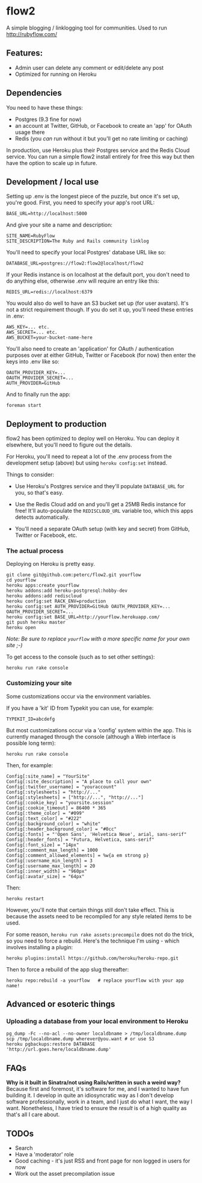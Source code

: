 # flow2

A simple blogging / linklogging tool for communities. Used to run http://rubyflow.com/

## Features:

* Admin user can delete any comment or edit/delete any post
* Optimized for running on Heroku

## Dependencies

You need to have these things:

* Postgres (9.3 fine for now)
* an account at Twitter, GitHub, or Facebook to create an 'app' for OAuth usage there
* Redis (you *can* run without it but you'll get no rate limiting or caching)

In production, use Heroku plus their Postgres service and the Redis Cloud service. You can run a simple flow2 install entirely for free this way but then have the option to scale up in future.

## Development / local use

Setting up .env is the longest piece of the puzzle, but once it's set up, you're good. First, you need to specify your app's root URL:

    BASE_URL=http://localhost:5000

And give your site a name and description:

    SITE_NAME=RubyFlow
    SITE_DESCRIPTION=The Ruby and Rails community linklog

You'll need to specify your local Postgres' database URL like so:

    DATABASE_URL=postgres://flow2:flow2@localhost/flow2

If your Redis instance is on localhost at the default port, you don't need to do anything else, otherwise .env will require an entry like this:

    REDIS_URL=redis://localhost:6379

You would also do well to have an S3 bucket set up (for user avatars). It's not a strict requirement though. If you do set it up, you'll need these entries in .env:

    AWS_KEY=... etc.
    AWS_SECRET=... etc.
    AWS_BUCKET=your-bucket-name-here

You'll also need to create an 'application' for OAuth / authentication purposes over at either GitHub, Twitter or Facebook (for now) then enter the keys into .env like so:

    OAUTH_PROVIDER_KEY=...
    OAUTH_PROVIDER_SECRET=...
    AUTH_PROVIDER=GitHub

And to finally run the app:

    foreman start

## Deployment to production

flow2 has been optimized to deploy well on Heroku. You can deploy it elsewhere, but you'll need to figure out the details.

For Heroku, you'll need to repeat a lot of the .env process from the development setup (above) but using `heroku config:set` instead.

Things to consider:

* Use Heroku's Postgres service and they'll populate `DATABASE_URL` for you, so that's easy.

* Use the Redis Cloud add on and you'll get a 25MB Redis instance for free! It'll auto-populate the `REDISCLOUD_URL` variable too, which this apps detects automatically.

* You'll need a separate OAuth setup (with key and secret) from GitHub, Twitter or Facebook, etc.

### The actual process

Deploying on Heroku is pretty easy.

    git clone git@github.com:peterc/flow2.git yourflow
    cd yourflow
    heroku apps:create yourflow
    heroku addons:add heroku-postgresql:hobby-dev
    heroku addons:add rediscloud
    heroku config:set RACK_ENV=production
    heroku config:set AUTH_PROVIDER=GitHub OAUTH_PROVIDER_KEY=... OAUTH_PROVIDER_SECRET=...
    heroku config:set BASE_URL=http://yourflow.herokuapp.com/
    git push heroku master
    heroku open

*Note: Be sure to replace `yourflow` with a more specific name for your own site ;-)*

To get access to the console (such as to set other settings):

    heroku run rake console

### Customizing your site

Some customizations occur via the environment variables.

If you have a 'kit' ID from Typekit you can use, for example:

    TYPEKIT_ID=abcdefg

But most customizations occur via a 'config' system within the app. This is currently managed through the console (although a Web interface is possible long term):

    heroku run rake console

Then, for example:

    Config[:site_name] = "YourSite"
    Config[:site_description] = "A place to call your own"
    Config[:twitter_username] = "youraccount"
    Config[:stylesheets] = "http://..."
    Config[:stylesheets] = ["http://...", "http://..."]
    Config[:cookie_key] = "yoursite.session"
    Config[:cookie_timeout] = 86400 * 365
    Config[:theme_color] = "#099"
    Config[:text_color] = "#222"
    Config[:background_color] = "white"
    Config[:header_background_color] = "#0cc"
    Config[:fonts] = "'Open Sans', 'Helvetica Neue', arial, sans-serif"
    Config[:header_fonts] = "Futura, Helvetica, sans-serif"
    Config[:font_size] = "14px"
    Config[:comment_max_length] = 1000
    Config[:comment_allowed_elements] = %w{a em strong p}
    Config[:username_min_length] = 3
    Config[:username_max_length] = 20
    Config[:inner_width] = "960px"
    Config[:avatar_size] = "64px"


Then:

    heroku restart

However, you'll note that certain things still don't take effect. This is because the assets need to be recompiled for any style related items to be used.

For some reason, `heroku run rake assets:precompile` does not do the trick, so you need to force a rebuild. Here's the technique I'm using - which involves installing a plugin:

    heroku plugins:install https://github.com/heroku/heroku-repo.git

Then to force a rebuild of the app slug thereafter:

    heroku repo:rebuild -a yourflow   # replace yourflow with your app name!



## Advanced or esoteric things

### Uploading a database from your local environment to Heroku

    pg_dump -Fc --no-acl --no-owner localdbname > /tmp/localdbname.dump
    scp /tmp/localdbname.dump wherever@you.want # or use S3
    heroku pgbackups:restore DATABASE 'http://url.goes.here/localdbname.dump'

## FAQs

**Why is it built in Sinatra/not using Rails/written in such a weird way?** Because first and foremost, it's software for me, and I wanted to have fun building it. I develop in quite an idiosyncratic way as I don't develop software professionally, work in a team, and I just do what I want, the way I want. Nonetheless, I have tried to ensure the *result* is of a high quality as that's all I care about.


## TODOs

* Search
* Have a 'moderator' role
* Good caching - it's just RSS and front page for non logged in users for now
* Work out the asset precompilation issue
